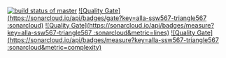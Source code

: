 [![build status of master](https://travis-ci.org/Allo0o2a/Triangle567.svg?branch=master)](https://travis-ci.org/Allo0o2a/Triangle567)
[![Quality Gate](https://sonarcloud.io/api/badges/gate?key=alla-ssw567-triangle567 :sonarcloud)]()
[![Quality Gate](https://sonarcloud.io/api/badges/measure?key=alla-ssw567-triangle567 :sonarcloud&metric=lines)]()
[![Quality Gate](https://sonarcloud.io/api/badges/measure?key=alla-ssw567-triangle567 :sonarcloud&metric=complexity)]()
